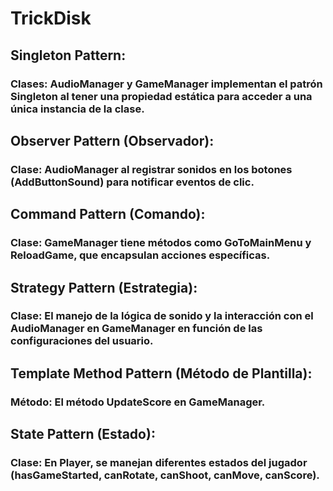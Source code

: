 # TrickDisk

## Singleton Pattern:
### Clases: AudioManager y GameManager implementan el patrón Singleton al tener una propiedad estática para acceder a una única instancia de la clase.

## Observer Pattern (Observador):
### Clase: AudioManager al registrar sonidos en los botones (AddButtonSound) para notificar eventos de clic.

## Command Pattern (Comando):
### Clase: GameManager tiene métodos como GoToMainMenu y ReloadGame, que encapsulan acciones específicas.

## Strategy Pattern (Estrategia):
### Clase: El manejo de la lógica de sonido y la interacción con el AudioManager en GameManager en función de las configuraciones del usuario.

## Template Method Pattern (Método de Plantilla):
### Método: El método UpdateScore en GameManager.

## State Pattern (Estado):
### Clase: En Player, se manejan diferentes estados del jugador (hasGameStarted, canRotate, canShoot, canMove, canScore).

